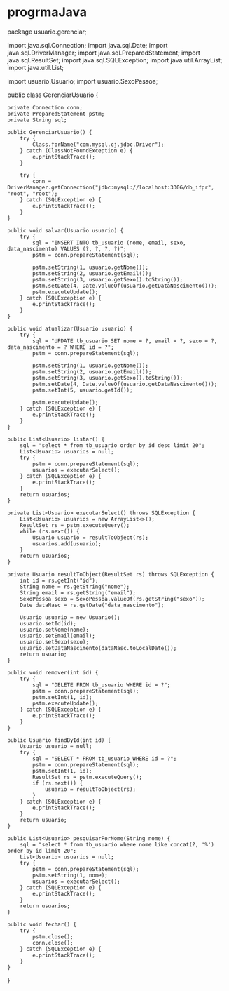 # progrmaJava


package usuario.gerenciar;

import java.sql.Connection;
import java.sql.Date;
import java.sql.DriverManager;
import java.sql.PreparedStatement;
import java.sql.ResultSet;
import java.sql.SQLException;
import java.util.ArrayList;
import java.util.List;

import usuario.Usuario;
import usuario.SexoPessoa;

public class GerenciarUsuario {

	private Connection conn;
	private PreparedStatement pstm;
	private String sql;

	public GerenciarUsuario() {
		try {
			Class.forName("com.mysql.cj.jdbc.Driver");
		} catch (ClassNotFoundException e) {
			e.printStackTrace();
		}

		try {
			conn = DriverManager.getConnection("jdbc:mysql://localhost:3306/db_ifpr", "root", "root");
		} catch (SQLException e) {
			e.printStackTrace();
		}
	}

	public void salvar(Usuario usuario) {
		try {
			sql = "INSERT INTO tb_usuario (nome, email, sexo, data_nascimento) VALUES (?, ?, ?, ?)";
			pstm = conn.prepareStatement(sql);

			pstm.setString(1, usuario.getNome());
			pstm.setString(2, usuario.getEmail());
			pstm.setString(3, usuario.getSexo().toString());
			pstm.setDate(4, Date.valueOf(usuario.getDataNascimento()));
			pstm.executeUpdate();
		} catch (SQLException e) {
			e.printStackTrace();
		}
	}

	public void atualizar(Usuario usuario) {
		try {
			sql = "UPDATE tb_usuario SET nome = ?, email = ?, sexo = ?, data_nascimento = ? WHERE id = ?";
			pstm = conn.prepareStatement(sql);

			pstm.setString(1, usuario.getNome());
			pstm.setString(2, usuario.getEmail());
			pstm.setString(3, usuario.getSexo().toString());
			pstm.setDate(4, Date.valueOf(usuario.getDataNascimento()));
			pstm.setInt(5, usuario.getId());

			pstm.executeUpdate();
		} catch (SQLException e) {
			e.printStackTrace();
		}
	}

	public List<Usuario> listar() {
		sql = "select * from tb_usuario order by id desc limit 20";
		List<Usuario> usuarios = null;
		try {
			pstm = conn.prepareStatement(sql);
			usuarios = executarSelect();
		} catch (SQLException e) {
			e.printStackTrace();
		}
		return usuarios;
	}

	private List<Usuario> executarSelect() throws SQLException {
		List<Usuario> usuarios = new ArrayList<>();
		ResultSet rs = pstm.executeQuery();
		while (rs.next()) {
			Usuario usuario = resultToObject(rs);
			usuarios.add(usuario);
		}
		return usuarios;
	}

	private Usuario resultToObject(ResultSet rs) throws SQLException {
		int id = rs.getInt("id");
		String nome = rs.getString("nome");
		String email = rs.getString("email");
		SexoPessoa sexo = SexoPessoa.valueOf(rs.getString("sexo"));
		Date dataNasc = rs.getDate("data_nascimento");

		Usuario usuario = new Usuario();
		usuario.setId(id);
		usuario.setNome(nome);
		usuario.setEmail(email);
		usuario.setSexo(sexo);
		usuario.setDataNascimento(dataNasc.toLocalDate());
		return usuario;
	}

	public void remover(int id) {
		try {
			sql = "DELETE FROM tb_usuario WHERE id = ?";
			pstm = conn.prepareStatement(sql);
			pstm.setInt(1, id);
			pstm.executeUpdate();
		} catch (SQLException e) {
			e.printStackTrace();
		}
	}

	public Usuario findById(int id) {
		Usuario usuario = null;
		try {
			sql = "SELECT * FROM tb_usuario WHERE id = ?";
			pstm = conn.prepareStatement(sql);
			pstm.setInt(1, id);
			ResultSet rs = pstm.executeQuery();
			if (rs.next()) {
				usuario = resultToObject(rs);
			}
		} catch (SQLException e) {
			e.printStackTrace();
		}
		return usuario;
	}

	public List<Usuario> pesquisarPorNome(String nome) {
		sql = "select * from tb_usuario where nome like concat(?, '%') order by id limit 20";
		List<Usuario> usuarios = null;
		try {
			pstm = conn.prepareStatement(sql);
			pstm.setString(1, nome);
			usuarios = executarSelect();
		} catch (SQLException e) {
			e.printStackTrace();
		}
		return usuarios;
	}

	public void fechar() {
		try {
			pstm.close();
			conn.close();
		} catch (SQLException e) {
			e.printStackTrace();
		}
	}
}

